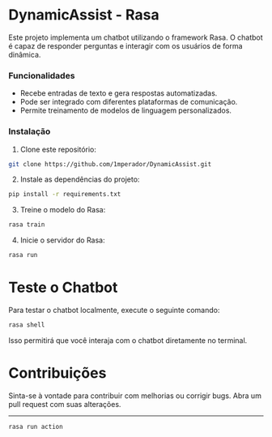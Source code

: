 # DynamicAssist - Rasa
Este projeto implementa um chatbot utilizando o framework Rasa. O chatbot é capaz de responder perguntas e interagir com os usuários de forma dinâmica.

### Funcionalidades
- Recebe entradas de texto e gera respostas automatizadas.
- Pode ser integrado com diferentes plataformas de comunicação.
- Permite treinamento de modelos de linguagem personalizados.
### Instalação
1. Clone este repositório:

```bash 
git clone https://github.com/1mperador/DynamicAssist.git
```

2. Instale as dependências do projeto:

```bash
pip install -r requirements.txt
```
3. Treine o modelo do Rasa:

```bash
rasa train
```
4. Inicie o servidor do Rasa:

```bash
rasa run
```

# Teste o Chatbot
Para testar o chatbot localmente, execute o seguinte comando:
```bash
rasa shell
```
Isso permitirá que você interaja com o chatbot diretamente no terminal.

# Contribuições
Sinta-se à vontade para contribuir com melhorias ou corrigir bugs. Abra um pull request com suas alterações.

---

```bash
rasa run action 
```
